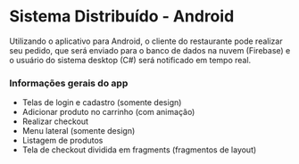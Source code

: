 ﻿# Sistema Distribuído - Android
Utilizando o aplicativo para Android, o cliente do restaurante pode realizar seu pedido, que será enviado para o banco de dados na nuvem (Firebase) e o usuário do sistema desktop (C#) será notificado em tempo real.

### Informações gerais do app
* Telas de login e cadastro (somente design)
* Adicionar produto no carrinho (com animação)
* Realizar checkout
* Menu lateral (somente design)
* Listagem de produtos
* Tela de checkout dividida em fragments (fragmentos de layout)